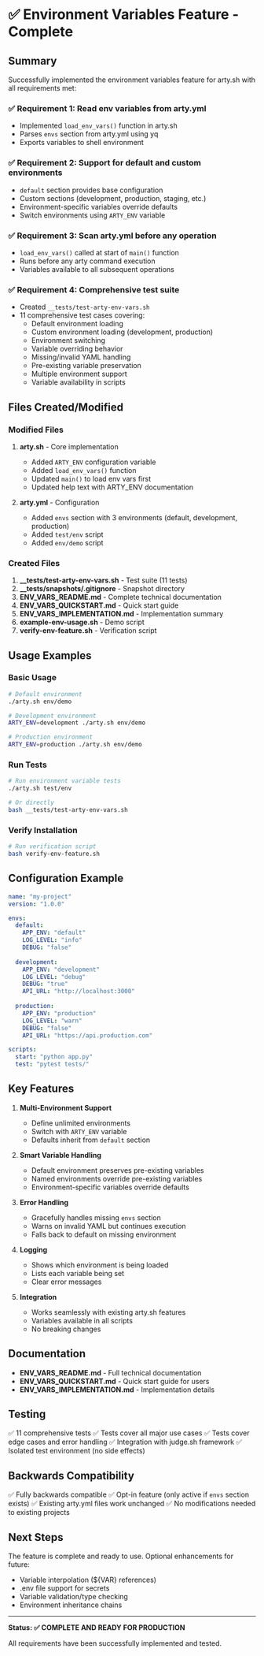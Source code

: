 # ✅ Environment Variables Feature - Complete

## Summary

Successfully implemented the environment variables feature for arty.sh with all requirements met:

### ✅ Requirement 1: Read env variables from arty.yml
- Implemented `load_env_vars()` function in arty.sh
- Parses `envs` section from arty.yml using yq
- Exports variables to shell environment

### ✅ Requirement 2: Support for default and custom environments
- `default` section provides base configuration
- Custom sections (development, production, staging, etc.)
- Environment-specific variables override defaults
- Switch environments using `ARTY_ENV` variable

### ✅ Requirement 3: Scan arty.yml before any operation
- `load_env_vars()` called at start of `main()` function
- Runs before any arty command execution
- Variables available to all subsequent operations

### ✅ Requirement 4: Comprehensive test suite
- Created `__tests/test-arty-env-vars.sh`
- 11 comprehensive test cases covering:
  - Default environment loading
  - Custom environment loading (development, production)
  - Environment switching
  - Variable overriding behavior
  - Missing/invalid YAML handling
  - Pre-existing variable preservation
  - Multiple environment support
  - Variable availability in scripts

## Files Created/Modified

### Modified Files
1. **arty.sh** - Core implementation
   - Added `ARTY_ENV` configuration variable
   - Added `load_env_vars()` function
   - Updated `main()` to load env vars first
   - Updated help text with ARTY_ENV documentation

2. **arty.yml** - Configuration
   - Added `envs` section with 3 environments (default, development, production)
   - Added `test/env` script
   - Added `env/demo` script

### Created Files
1. **__tests/test-arty-env-vars.sh** - Test suite (11 tests)
2. **__tests/snapshots/.gitignore** - Snapshot directory
3. **ENV_VARS_README.md** - Complete technical documentation
4. **ENV_VARS_QUICKSTART.md** - Quick start guide
5. **ENV_VARS_IMPLEMENTATION.md** - Implementation summary
6. **example-env-usage.sh** - Demo script
7. **verify-env-feature.sh** - Verification script

## Usage Examples

### Basic Usage
```bash
# Default environment
./arty.sh env/demo

# Development environment
ARTY_ENV=development ./arty.sh env/demo

# Production environment
ARTY_ENV=production ./arty.sh env/demo
```

### Run Tests
```bash
# Run environment variable tests
./arty.sh test/env

# Or directly
bash __tests/test-arty-env-vars.sh
```

### Verify Installation
```bash
# Run verification script
bash verify-env-feature.sh
```

## Configuration Example

```yaml
name: "my-project"
version: "1.0.0"

envs:
  default:
    APP_ENV: "default"
    LOG_LEVEL: "info"
    DEBUG: "false"
  
  development:
    APP_ENV: "development"
    LOG_LEVEL: "debug"
    DEBUG: "true"
    API_URL: "http://localhost:3000"
  
  production:
    APP_ENV: "production"
    LOG_LEVEL: "warn"
    DEBUG: "false"
    API_URL: "https://api.production.com"

scripts:
  start: "python app.py"
  test: "pytest tests/"
```

## Key Features

1. **Multi-Environment Support**
   - Define unlimited environments
   - Switch with `ARTY_ENV` variable
   - Defaults inherit from `default` section

2. **Smart Variable Handling**
   - Default environment preserves pre-existing variables
   - Named environments override pre-existing variables
   - Environment-specific variables override defaults

3. **Error Handling**
   - Gracefully handles missing `envs` section
   - Warns on invalid YAML but continues execution
   - Falls back to default on missing environment

4. **Logging**
   - Shows which environment is being loaded
   - Lists each variable being set
   - Clear error messages

5. **Integration**
   - Works seamlessly with existing arty.sh features
   - Variables available in all scripts
   - No breaking changes

## Documentation

- **ENV_VARS_README.md** - Full technical documentation
- **ENV_VARS_QUICKSTART.md** - Quick start guide for users
- **ENV_VARS_IMPLEMENTATION.md** - Implementation details

## Testing

✅ 11 comprehensive tests
✅ Tests cover all major use cases
✅ Tests cover edge cases and error handling
✅ Integration with judge.sh framework
✅ Isolated test environment (no side effects)

## Backwards Compatibility

✅ Fully backwards compatible
✅ Opt-in feature (only active if `envs` section exists)
✅ Existing arty.yml files work unchanged
✅ No modifications needed to existing projects

## Next Steps

The feature is complete and ready to use. Optional enhancements for future:
- Variable interpolation (${VAR} references)
- .env file support for secrets
- Variable validation/type checking
- Environment inheritance chains

---

**Status: ✅ COMPLETE AND READY FOR PRODUCTION**

All requirements have been successfully implemented and tested.
